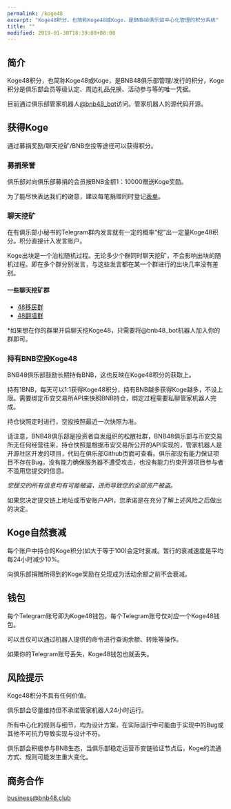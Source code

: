 ```yaml
---
permalink: /koge48
excerpt: "Koge48积分，也简称Koge48或Koge，是BNB48俱乐部中心化管理的积分系统"
title: ""
modified: 2019-01-30T18:39:00+08:00
---
```

## 简介
Koge48积分，也简称Koge48或Koge，是BNB48俱乐部管理/发行的积分，Koge积分是俱乐部会员等级认定、周边礼品兑换、活动参与等的唯一凭据。

目前通过俱乐部管家机器人[@bnb48_bot](https://t.me/bnb48_bot)访问。管家机器人的源代码开源。

## 获得Koge
通过募捐奖励/聊天挖矿/BNB空投等途径可以获得积分。

### 募捐荣誉
俱乐部对向俱乐部募捐的会员按BNB金额1：10000赠送Koge奖励。

为了能尽快表达我们的谢意，建议每笔捐赠同时登记[表单](http://bnb48club.mikecrm.com/c3iNLGn)。

### 聊天挖矿
在有俱乐部小秘书的Telegram群内发言就有一定的概率“挖”出一定量Koge48积分。积分直接计入发言账户。

Koge出块是一个泊松随机过程。无论多少个群同时聊天挖矿，不会影响出块的随机过程。即在多个群分别发言，与这些发言都在某一个群进行的出块几率没有差别。

#### 一些聊天挖矿群

- [48移民群](https://t.me/joinchat/GRaQmlAedWNAdslCxOzKog)
- [48翻墙群](https://t.me/joinchat/GRaQmkzYU3rHwXeNWTSV_w)

\*如果想在你的群里开启聊天挖Koge48，只需要将@bnb48_bot机器人加入你的群即可。

### 持有BNB空投Koge48
BNB48俱乐部鼓励长期持有BNB，这也反映在Koge48积分的获取上。

持有1BNB，每天可以1:1获得Koge48积分，持有BNB越多获得Koge越多，不设上限。需要绑定币安交易所API来快照BNB持仓，绑定过程需要私聊管家机器人完成。

持仓快照定时进行，空投按照最近一次快照为准。

请注意，BNB48俱乐部是投资者自发组织的松散社群，BNB48俱乐部与币安交易所无任何经营往来，持仓快照是根据币安交易所公开的API实现的，管家机器人是开源社区开发的项目，代码在俱乐部Github页面可查看。俱乐部没有能力保证项目不存在Bug，没有能力确保服务器不遭受攻击，也没有能力约束开源项目参与者不滥用您提交的信息。

_您提交的所有信息均有可能被盗，进而导致您的全部资产被盗。_

如果您决定提交链上地址或币安账户API，您承诺是在充分了解上述风险之后做出的决定。

## Koge自然衰减
每个账户中持仓的Koge积分(如大于等于100)会定时衰减。暂行的衰减速度是平均每24小时减少10%。

向俱乐部捐赠所得到的Koge奖励在兑现成为活动余额之前不会衰减。


## 钱包
每个Telegram账号即为Koge48钱包，每个Telegram账号仅对应一个Koge48钱包。

可以且仅可以通过机器人提供的命令进行查询余额、转账等操作。

如果你的Telegram账号丢失，Koge48钱包也就丢失。


## 风险提示
Koge48积分不具有任何价值。

俱乐部会尽量维持但不承诺管家机器人24小时运行。

所有中心化的规则与细节，均为设计方案，在实际运行中可能由于实现中的Bug或其他不可抗力导致实现与设计不符。

俱乐部会积极参与BNB生态，当俱乐部稳定运营币安链验证节点后，Koge的流通方式、规则可能发生重大变化。

## 商务合作
business@bnb48.club
